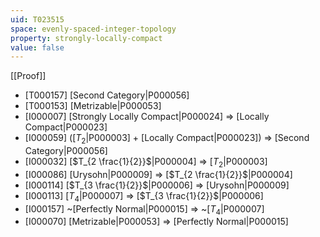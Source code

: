 ```yaml
---
uid: T023515
space: evenly-spaced-integer-topology
property: strongly-locally-compact
value: false
---
```

[[Proof]]

* [T000157] [Second Category|P000056]
* [T000153] [Metrizable|P000053]
* [I000007] [Strongly Locally Compact|P000024] => [Locally Compact|P000023]
* [I000059] ([$T_2$|P000003] + [Locally Compact|P000023]) => [Second Category|P000056]
* [I000032] [$T_{2 \frac{1}{2}}$|P000004] => [$T_2$|P000003]
* [I000086] [Urysohn|P000009] => [$T_{2 \frac{1}{2}}$|P000004]
* [I000114] [$T_{3 \frac{1}{2}}$|P000006] => [Urysohn|P000009]
* [I000113] [$T_4$|P000007] => [$T_{3 \frac{1}{2}}$|P000006]
* [I000157] ~[Perfectly Normal|P000015] => ~[$T_4$|P000007]
* [I000070] [Metrizable|P000053] => [Perfectly Normal|P000015]

